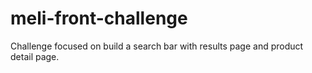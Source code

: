 # meli-front-challenge
Challenge focused on build a search bar with results page and product detail page.
